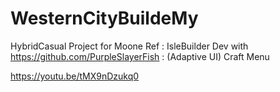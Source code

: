 # WesternCityBuildeMy 
HybridCasual Project for Moone
Ref : IsleBuilder
Dev with https://github.com/PurpleSlayerFish : (Adaptive UI) Craft Menu

https://youtu.be/tMX9nDzukq0

